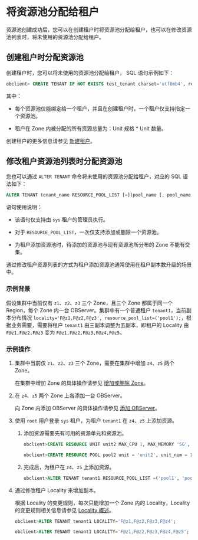 将资源池分配给租户 
==============================

资源池创建成功后，您可以在创建租户时将资源池分配给租户，也可以在修改资源池列表时，将未使用的资源池分配给租户。

创建租户时分配资源池 
-------------------------------

创建租户时，您可以将未使用的资源池分配给租户， SQL 语句示例如下：

```sql
obclient> CREATE TENANT IF NOT EXISTS test_tenant charset='utf8mb4', replica_num=3, zone_list=('zone1','zone2','zone3'), primary_zone='zone1;zone2,zone3', resource_pool_list=('pool1')
```



其中：

* 每个资源池仅能绑定给一个租户，并且在创建租户时，一个租户仅支持指定一个资源池。

  

* 租户在 Zone 内被分配的所有资源总量为：Unit 规格 \* Unit 数量。

  




创建租户的更多信息请参见 [新建租户](/zh-CN/5.administrator-guide/2.basic-database-management/4.manage-tenants-1/2.create-a-tenant-1.md)。

修改租户资源池列表时分配资源池 
------------------------------------

您也可以通过 `ALTER TENANT` 命令将未使用的资源池分配给租户，对应的 SQL 语法如下：

```sql
ALTER TENANT tenant_name RESOURCE_POOL_LIST [=](pool_name [, pool_name...]) ;
```



语句使用说明：

* 该语句仅支持由 `sys` 租户的管理员执行。

  

* 对于 `RESOURCE_POOL_LIST`，一次仅支持添加或删除一个资源池。

  

* 为租户添加资源池时，待添加的资源池与现有资源池所分布的 Zone 不能有交集。

  




通过修改租户资源列表的方式为租户添加资源池通常使用在租户副本数升级的场景中。

### 示例背景 

假设集群中当前仅有 `z1`、`z2`、`z3` 三个 Zone，且三个 Zone 都属于同一个 Region，每个 Zone 内一台 OBServer。集群中有一个普通租户 `tenant1`，当前副本分布情况 `locality='F@z1,F@z2,F@z3', resource_pool_list=('pool1');`，根据业务需要，需要将租户 `tenant1` 由三副本调整为五副本，即租户的 Locality 由 `F@z1,F@z2,F@z3` 变为 `F@z1,F@z2,F@z3,F@z4,F@z5`。

### 示例操作 

1. 集群中当前仅 `z1`、`z2`、`z3` 三个 Zone，需要在集群中增加 `z4`、`z5` 两个 Zone。

   在集群中增加 Zone 的具体操作请参见 [增加或删除 Zone](/zh-CN/5.administrator-guide/2.basic-database-management/1.manage-clusters/4.manage-zones-in-a-cluster/2.add-or-remove-a-zone-1.md)。
   

2. 在 `z4`、`z5` 两个 Zone 上各添加一台 OBServer。

   向 Zone 内添加 OBServer 的具体操作请参见 [添加 OBServer](/zh-CN/5.administrator-guide/2.basic-database-management/1.manage-clusters/5.manage-observer/1.add-observer-1.md)。
   

3. 使用 `root` 用户登录 `sys` 租户，为租户 `tenant1` 在 `z4`、`z5` 上添加资源。

   1. 添加资源需要先有可用的资源单元和资源池。

      ```sql
      obclient>CREATE RESOURCE UNIT unit2 MAX_CPU 1, MAX_MEMORY '5G', MAX_IOPS 128,MAX_DISK_SIZE '10G', MAX_SESSION_NUM 64, MIN_CPU=1, MIN_MEMORY='5G', MIN_IOPS=128;
      
      obclient>CREATE RESOURCE POOL pool2 unit = 'unit2', unit_num = 1, zone_list=('z4','z5');
      ```

      
   
   2. 完成后，为租户在 `z4`、`z5` 上添加资源。

      ```sql
      obclient>ALTER TENANT tenant1 RESOURCE_POOL_LIST =('pool1', 'pool2') ;
      ```

      
   

   

4. 通过修改租户 Locality 来增加副本。

   根据 Locality 的变更规则，每次只能增加一个 Zone 内的 Locality，Locality 的变更规则相关信息请参见 [Locality 概述](t2108853.md#topic-2108853)。

   ```sql
   obclient>ALTER TENANT tenant1 LOCALITY='F@z1,F@z2,F@z3,F@z4';
   
   obclient>ALTER TENANT tenant1 LOCALITY='F@z1,F@z2,F@z3,F@z4,F@z5';
   ```

   



